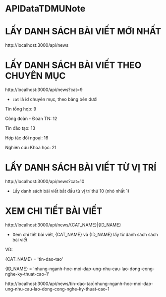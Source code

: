 # APIDataTDMUNote

# LẤY DANH SÁCH BÀI VIẾT MỚI NHẤT

http://localhost:3000/api/news


# LẤY DANH SÁCH BÀI VIẾT THEO CHUYÊN MỤC
http://localhost:3000/api/news?cat=9

- `cat` là id chuyên mục, theo bảng bên dưới

Tin tổng hợp:         9

Công đoàn - Đoàn TN:  12

Tin đào tạo:          13

Hợp tác đối ngoại:    16

Nghiên cứu Khoa học:  21

# LẤY DANH SÁCH BÀI VIẾT TỪ VỊ TRÍ
http://localhost:3000/api/news?cat=10

- Lấy danh sách bài viết bắt đầu từ vị trí thứ 10 (nhỏ nhất 1)


# XEM CHI TIẾT BÀI VIẾT
http://localhost:3000/api/news/{CAT_NAME}|{ID_NAME}

- Xem chi tiết bài viết, {CAT_NAME} và {ID_NAME} lấy từ danh sách sách bài viết

VD:

{CAT_NAME} = 'tin-dao-tao'

{ID_NAME} = 'nhung-nganh-hoc-moi-dap-ung-nhu-cau-lao-dong-cong-nghe-ky-thuat-cao-1'

http://localhost:3000/api/news/tin-dao-tao|nhung-nganh-hoc-moi-dap-ung-nhu-cau-lao-dong-cong-nghe-ky-thuat-cao-1


